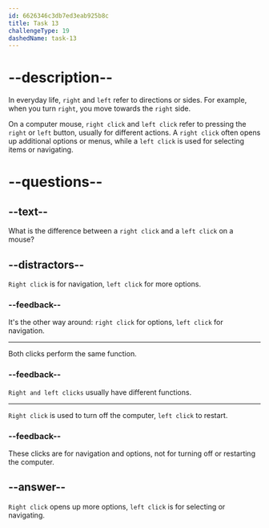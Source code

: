 ```yaml
---
id: 6626346c3db7ed3eab925b8c
title: Task 13
challengeType: 19
dashedName: task-13
---
```


# --description--

In everyday life, `right` and `left` refer to directions or sides. For example, when you turn `right`, you move towards the `right` side.

On a computer mouse, `right click` and `left click` refer to pressing the `right` or `left` button, usually for different actions. A `right click` often opens up additional options or menus, while a `left click` is used for selecting items or navigating.

# --questions--

## --text--

What is the difference between a `right click` and a `left click` on a mouse?

## --distractors--

`Right click` is for navigation, `left click` for more options.

### --feedback--

It's the other way around: `right click` for options, `left click` for navigation.

---

Both clicks perform the same function.

### --feedback--

`Right and left clicks` usually have different functions.

---

`Right click` is used to turn off the computer, `left click` to restart.

### --feedback--

These clicks are for navigation and options, not for turning off or restarting the computer.

## --answer--

`Right click` opens up more options, `left click` is for selecting or navigating.

